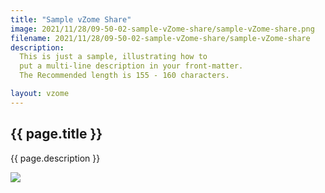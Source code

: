 ```yaml
---
title: "Sample vZome Share"
image: 2021/11/28/09-50-02-sample-vZome-share/sample-vZome-share.png
filename: 2021/11/28/09-50-02-sample-vZome-share/sample-vZome-share
description:
  This is just a sample, illustrating how to
  put a multi-line description in your front-matter.
  The Recommended length is 155 - 160 characters.

layout: vzome
---
```


## {{ page.title }}

{{ page.description }}

<vzome-viewer src="{{ site.github.url }}/{{ page.filename }}.vZome" style="width: 100%; height: 70vh;">
  <img src="{{ site.github.url }}/{{ page.filename }}.png"/>
</vzome-viewer>
